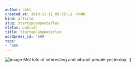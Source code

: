 ```yaml
---
author: cbhl
created_at: 2010-11-11 08:59:11 -0400
kind: article
slug: startupcampwaterloo
status: publish
title: StartupCampWaterloo
wordpress_id: '699'
tags:
- '365'
---
```


![image](http://images.azuresky.ca/blog/wp-content/uploads/2010/11/wpid-IMG_20101110_194615.jpg)
Met lots of interesting and vibrant people yesterday. ;)
